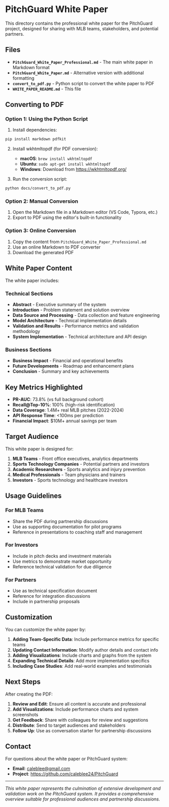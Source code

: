 # PitchGuard White Paper

This directory contains the professional white paper for the PitchGuard project, designed for sharing with MLB teams, stakeholders, and potential partners.

## Files

- **`PitchGuard_White_Paper_Professional.md`** - The main white paper in Markdown format
- **`PitchGuard_White_Paper.md`** - Alternative version with additional formatting
- **`convert_to_pdf.py`** - Python script to convert the white paper to PDF
- **`WHITE_PAPER_README.md`** - This file

## Converting to PDF

### Option 1: Using the Python Script

1. Install dependencies:
```bash
pip install markdown pdfkit
```

2. Install wkhtmltopdf (for PDF conversion):
   - **macOS**: `brew install wkhtmltopdf`
   - **Ubuntu**: `sudo apt-get install wkhtmltopdf`
   - **Windows**: Download from https://wkhtmltopdf.org/

3. Run the conversion script:
```bash
python docs/convert_to_pdf.py
```

### Option 2: Manual Conversion

1. Open the Markdown file in a Markdown editor (VS Code, Typora, etc.)
2. Export to PDF using the editor's built-in functionality

### Option 3: Online Conversion

1. Copy the content from `PitchGuard_White_Paper_Professional.md`
2. Use an online Markdown to PDF converter
3. Download the generated PDF

## White Paper Content

The white paper includes:

### Technical Sections
- **Abstract** - Executive summary of the system
- **Introduction** - Problem statement and solution overview
- **Data Source and Processing** - Data collection and feature engineering
- **Model Architecture** - Technical implementation details
- **Validation and Results** - Performance metrics and validation methodology
- **System Implementation** - Technical architecture and API design

### Business Sections
- **Business Impact** - Financial and operational benefits
- **Future Developments** - Roadmap and enhancement plans
- **Conclusion** - Summary and key achievements

## Key Metrics Highlighted

- **PR-AUC**: 73.8% (vs full background cohort)
- **Recall@Top-10%**: 100% (high-risk identification)
- **Data Coverage**: 1.4M+ real MLB pitches (2022-2024)
- **API Response Time**: <100ms per prediction
- **Financial Impact**: $10M+ annual savings per team

## Target Audience

This white paper is designed for:

1. **MLB Teams** - Front office executives, analytics departments
2. **Sports Technology Companies** - Potential partners and investors
3. **Academic Researchers** - Sports analytics and injury prevention
4. **Medical Professionals** - Team physicians and trainers
5. **Investors** - Sports technology and healthcare investors

## Usage Guidelines

### For MLB Teams
- Share the PDF during partnership discussions
- Use as supporting documentation for pilot programs
- Reference in presentations to coaching staff and management

### For Investors
- Include in pitch decks and investment materials
- Use metrics to demonstrate market opportunity
- Reference technical validation for due diligence

### For Partners
- Use as technical specification document
- Reference for integration discussions
- Include in partnership proposals

## Customization

You can customize the white paper by:

1. **Adding Team-Specific Data**: Include performance metrics for specific teams
2. **Updating Contact Information**: Modify author details and contact info
3. **Adding Visualizations**: Include charts and graphs from the system
4. **Expanding Technical Details**: Add more implementation specifics
5. **Including Case Studies**: Add real-world examples and testimonials

## Next Steps

After creating the PDF:

1. **Review and Edit**: Ensure all content is accurate and professional
2. **Add Visualizations**: Include performance charts and system screenshots
3. **Get Feedback**: Share with colleagues for review and suggestions
4. **Distribute**: Send to target audiences and stakeholders
5. **Follow Up**: Use as conversation starter for partnership discussions

## Contact

For questions about the white paper or PitchGuard system:
- **Email**: caleblee@gmail.com
- **Project**: https://github.com/caleblee24/PitchGuard

---

*This white paper represents the culmination of extensive development and validation work on the PitchGuard system. It provides a comprehensive overview suitable for professional audiences and partnership discussions.*
